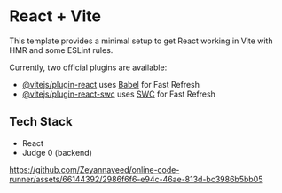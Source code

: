 # React + Vite

This template provides a minimal setup to get React working in Vite with HMR and some ESLint rules.

Currently, two official plugins are available:

- [@vitejs/plugin-react](https://github.com/vitejs/vite-plugin-react/blob/main/packages/plugin-react/README.md) uses [Babel](https://babeljs.io/) for Fast Refresh
- [@vitejs/plugin-react-swc](https://github.com/vitejs/vite-plugin-react-swc) uses [SWC](https://swc.rs/) for Fast Refresh


## Tech Stack
- React
- Judge 0 (backend)

https://github.com/Zeyannaveed/online-code-runner/assets/66144392/2986f6f6-e94c-46ae-813d-bc3986b5bb05

